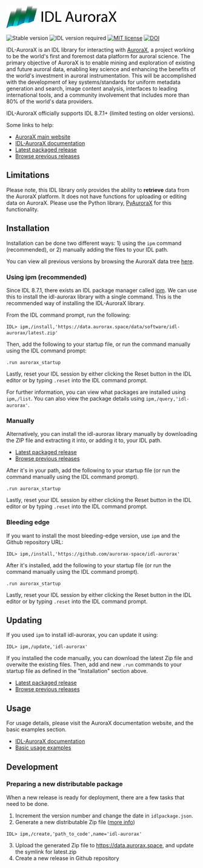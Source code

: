 <a href="https://aurorax.space/"><img alt="AuroraX" src="logo.svg" height="60"></a>

![Stable version](https://img.shields.io/badge/Latest%20stable%20release-v0.3.0-orange)
![IDL version required](https://img.shields.io/badge/IDL-8.7.1%2B-blue)
[![MIT license](https://img.shields.io/badge/License-MIT-brightgreen.svg)](https://github.com/aurorax-space/idl-aurorax/blob/main/LICENSE)
[![DOI](https://zenodo.org/badge/DOI/10.5281/zenodo.6098075.svg)](https://doi.org/10.5281/zenodo.6098075)

IDL-AuroraX is an IDL library for interacting with [AuroraX](https://aurorax.space), a project working to be the world's first and foremost data platform for auroral science. The primary objective of AuroraX is to enable mining and exploration of existing and future auroral data, enabling key science and enhancing the benefits of the world's investment in auroral instrumentation. This will be accomplished with the development of key systems/standards for uniform metadata generation and search, image content analysis, interfaces to leading international tools, and a community involvement that includes more than 80% of the world's data providers.

IDL-AuroraX officially supports IDL 8.7.1+ (limited testing on older versions).

Some links to help:
- [AuroraX main website](https://aurorax.space)
- [IDL-AuroraX documentation](https://docs.aurorax.space/code/overview)
- [Latest packaged release](https://data.aurorax.space/data/software/idl-aurorax/latest.zip)
- [Browse previous releases](https://data.aurorax.space/data/software/idl-aurorax)

## Limitations

Please note, this IDL library only provides the ability to **retrieve** data from the AuroraX platform. It does not have functions for uploading or editing data on AuroraX. Please use the Python library, [PyAuroraX](https://github.com/aurorax-space/pyaurorax) for this functionality.

## Installation

Installation can be done two different ways: 1) using the `ipm` command (recommended), or 2) manually adding the files to your IDL path.

You can view all previous versions by browsing the AuroraX data tree [here](https://data.aurorax.space/data/software/idl-aurorax).

### Using ipm (recommended)

Since IDL 8.7.1, there exists an IDL package manager called [ipm](https://www.l3harrisgeospatial.com/docs/ipm.html#INSTALL). We can use this to install the idl-aurorax library with a single command. This is the recommended way of installing the IDL-AuroraX library.

From the IDL command prompt, run the following:

```idl
IDL> ipm,/install,'https://data.aurorax.space/data/software/idl-aurorax/latest.zip'
```

Then, add the following to your startup file, or run the command manually using the IDL command prompt:

```idl
.run aurorax_startup
```

Lastly, reset your IDL session by either clicking the Reset button in the IDL editor or by typing `.reset` into the IDL command prompt.

For further information, you can view what packages are installed using `ipm,/list`. You can also view the package details using `ipm,/query,'idl-aurorax'`.

### Manually

Alternatively, you can install the idl-aurorax library manually by downloading the ZIP file and extracting it into, or adding it to, your IDL path. 

- [Latest packaged release](https://data.aurorax.space/data/software/idl-aurorax/latest.zip)
- [Browse previous releases](https://data.aurorax.space/data/software/idl-aurorax)

After it's in your path, add the following to your startup file (or run the command manually using the IDL command prompt).

```idl
.run aurorax_startup
```

Lastly, reset your IDL session by either clicking the Reset button in the IDL editor or by typing `.reset` into the IDL command prompt.

### Bleeding edge

If you want to install the most bleeding-edge version, use `ipm` and the Github repository URL:

```idl
IDL> ipm,/install,'https://github.com/aurorax-space/idl-aurorax'
```

After it's installed, add the following to your startup file (or run the command manually using the IDL command prompt).

```idl
.run aurorax_startup
```

Lastly, reset your IDL session by either clicking the Reset button in the IDL editor or by typing `.reset` into the IDL command prompt.

## Updating

If you used `ipm` to install idl-aurorax, you can update it using:

```idl
IDL> ipm,/update,'idl-aurorax'
```

If you installed the code manually, you can download the latest Zip file and overwite the existing files. Then, add and new `.run` commands to your startup file as defined in the "Installation" section above.

- [Latest packaged release](https://data.aurorax.space/data/software/idl-aurorax/latest.zip)
- [Browse previous releases](https://data.aurorax.space/data/software/idl-aurorax)

## Usage

For usage details, please visit the AuroraX documentation website, and the basic examples section.

- [IDL-AuroraX documentation](https://docs.aurorax.space/code/overview)
- [Basic usage examples](https://docs.aurorax.space/code/basic_usage/overview)

## Development

### Preparing a new distributable package

When a new release is ready for deployment, there are a few tasks that need to be done.

1. Increment the version number and change the date in `idlpackage.json`.
2. Generate a new distributable Zip file ([more info](https://www.l3harrisgeospatial.com/docs/ipm.html#CREATE))
```
IDL> ipm,/create,'path_to_code',name='idl-aurorax'
```
3. Upload the generated Zip file to https://data.aurorax.space, and update the symlink for latest.zip
4. Create a new release in Github repository
